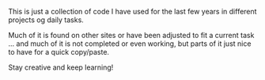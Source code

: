 This is just a collection of code I have used for the last few years in different projects og daily tasks.

Much of it is found on other sites or have been adjusted to fit a current task ... and much of it is not completed or even working, but parts of it just nice to have for a quick copy/paste.

Stay creative and keep learning!
<!---
NosebearDK/NosebearDK is a ✨ special ✨ repository because its `README.md` (this file) appears on your GitHub profile.
You can click the Preview link to take a look at your changes.
--->

